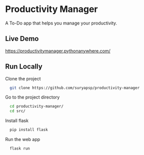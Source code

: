 
# Productivity Manager

A To-Do app that helps you manage your productivity.

## Live Demo

https://productivitymanager.pythonanywhere.com/

## Run Locally

Clone the project

```bash
  git clone https://github.com/suryapsp/productivity-manager
```

Go to the project directory

```bash
  cd productivity-manager/
  cd src/
```

Install flask

```bash
  pip install flask
```

Run the web app

```bash
  flask run
```



